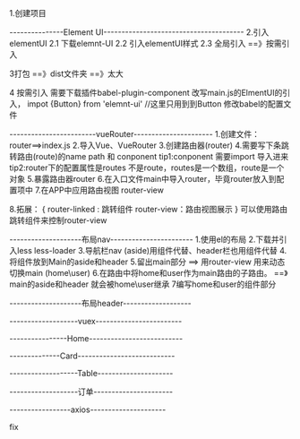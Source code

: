 1.创建项目

---------------Element UI---------------------------------------
2.引入elementUI
 2.1 下载elemnt-UI
 2.2 引入elementUI样式
 2.3 全局引入 ==》按需引入

3打包 ==》dist文件夹
 ==》太大   

4 按需引入 需要下载插件babel-plugin-component
改写main.js的ElmentUI的引入，
   impot {Button} from  'elemnt-ui'   //这里只用到到Button
   修改babel的配置文件


------------------------vueRouter----------------------
1.创建文件：router==>index.js
2.导入Vue、VueRouter
3.创建路由器(router)
4.需要写下条跳转路由(route)的name path 和 conponent 
   tip1:conponent 需要import 导入进来
   tip2:router下的配置属性是routes 不是route，routes是一个数组，route是一个对象
5.暴露路由器router
6.在入口文件main中导入router，毕竟router放入到配置项中
7.在APP中应用路由视图 router-view

8.拓展：
{
   router-linked : 跳转组件
   router-view：路由视图展示
}
可以使用路由跳转组件来控制router-view


--------------------布局nav-----------------------
1.使用el的布局
2.下载并引入less less-loader
3.导航栏nav (aside)用组件代替、header栏也用组件代替
4.将组件放到Main的aside和header
5.留出main部分 ==> 用router-view 用来动态切换main (home\user)
6.在路由中将home和user作为main路由的子路由。 ==》main的aside和header 就会被home\user继承
7编写home和user的组件部分

--------------------布局header-------------------




-------------------vuex------------------------



----------------Home--------------------------


--------------Card---------------------------


-------------------Table---------------------


-------------------订单----------------------



-----------------axios---------------------

fix




